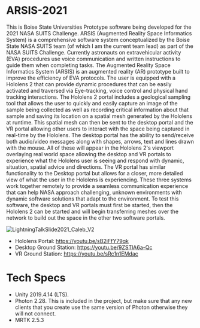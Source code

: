 # ARSIS-2021
This is Boise State Universities Prototype software being developed for the 2021 NASA SUITS Challenge.
ARSIS (Augmented Reality Space Informatics System) is a comprehensive software system conceptualized by the Boise State NASA SUITS team (of which I am the current team lead) as part of the NASA SUITS Challenge. Currently astronauts on extravehicular activity (EVA) procedures use voice communication and written instructions to guide them when completing tasks. The Augmented Reality Space Informatics System (ARSIS) is an augmented reality (AR) prototype built to improve the efficiency of EVA protocols. The user is equipped with a Hololens 2 that can provide dynamic procedures that can be easily activated and traversed via Eye-tracking, voice control and physical hand tracking interactions. The Hololens 2 portal includes a geological sampling tool that allows the user to quickly and easily capture an image of the sample being collected as well as recording critical information about that sample and saving its location on a spatial mesh generated by the Hololens at runtime. This spatial mesh can then be sent to the desktop portal and the VR portal allowing other users to interact with the space being captured in real-time by the Hololens. The desktop portal has the ability to send/receive both audio/video messages along with shapes, arrows, text and lines drawn with the mouse. All of these will appear in the Hololens 2's viewport overlaying real world space allowing the desktop and VR portals to experience what the Hololens user is seeing and respond with dynamic, situation, spatial advice and directions. The VR portal has similar functionality to the Desktop portal but allows for a closer, more detailed view of what the user in the Hololens is experiencing. These three systems work together remotely to provide a seamless communication experience that can help NASA approach challenging, unknown environments with dynamic software solutions that adapt to the environment. To test this software, the desktop and VR portals must first be started, then the Hololens 2 can be started and will begin transferring meshes over the network to build out the space in the other two software portals.

![LightningTalkSlide2021_Caleb_V2](https://user-images.githubusercontent.com/49875750/114293204-7a4fa300-9a51-11eb-9036-d914d28d3427.png)

- Hololens Portal: https://youtu.be/sB2iFfY79qk
- Desktop Ground Station: https://youtu.be/9ZSTlA6a-Qc
- VR Ground Station: https://youtu.be/sRc1n1EMdac

# Tech Specs  
* Unity 2019.4.14 (LTS).  
* Photon 2.28. This is included in the project, but make sure that any new clients that you create use the same version of Photon otherwise they will not connect.  
* MRTK 2.5.3  
